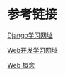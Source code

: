 # 参考链接

[Django学习网址](https://mp.weixin.qq.com/s?__biz=MjM5OTMyODA4Nw%3D%3D&chksm=a73c63e7904beaf1d40c06cf44993fc8939a9b806c56ec80e41dccd57084ce7c123a3c2e4249&idx=1&mid=2247484383&scene=21&sn=e899fd31a94ed6ad9caee2dda5f6df2e#wechat_redirect)

[Web开发学习网址](https://pythondjango.cn/python/tools/6-uwsgi-configuration/)

[Web 概念](https://blog.csdn.net/weixin_37780776/article/details/106039376)